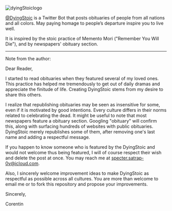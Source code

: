 ![dyingStoiclogo](https://user-images.githubusercontent.com/19922852/212551635-b1ce9537-ebd1-4643-a67c-a31a4fabdce0.jpg)

[@DyingStoic](https://twitter.com/DyingStoic) is a Twitter Bot that posts obituaries of people from all nations and all colors. May paying homage to people’s departure inspire you to live well.

It is inspired by the stoic practice of Memento Mori ("Remember You Will Die"), and by newspapers' obituary section.

---

Note from the author:

Dear Reader,

I started to read obituaries when they featured several of my loved ones. This practice has helped me tremendously to get out of daily dramas and appreciate the finitude of life. Creating DyingStoic stems from my desire to share this others.

I realize that republishing obituaries may be seen as insensitive for some, even if it is motivated by good intentions. Every culture differs in their norms related to celebrating the dead. It might be useful to note that most newspapers feature a obituary section. Googling "obituary" will confirm this, along with surfacing hundreds of websites with public obituaries. DyingStoic merely republishes some of them, after removing one's last name and adding a respectful message.

If you happen to know someone who is featured by the DyingStoic and would not welcome thus being featured, I will of course respect their wish and delete the post at once. You may reach me at specter.satrap-0v@icloud.com.

Also, I sincerely welcome improvement ideas to make DyingStoic as respectful as possible across all cultures. You are more than welcome to email me or to fork this repository and propose your improvements.

Sincerely,

Corentin
